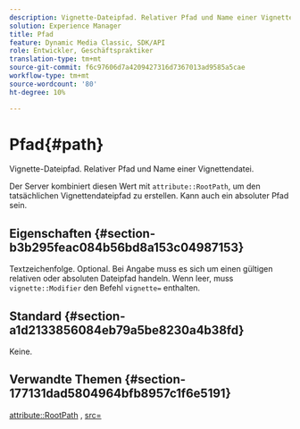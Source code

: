 ```yaml
---
description: Vignette-Dateipfad. Relativer Pfad und Name einer Vignettendatei.
solution: Experience Manager
title: Pfad
feature: Dynamic Media Classic, SDK/API
role: Entwickler, Geschäftspraktiker
translation-type: tm+mt
source-git-commit: f6c97606d7a4209427316d7367013ad9585a5cae
workflow-type: tm+mt
source-wordcount: '80'
ht-degree: 10%

---
```



# Pfad{#path}

Vignette-Dateipfad. Relativer Pfad und Name einer Vignettendatei.

Der Server kombiniert diesen Wert mit `attribute::RootPath`, um den tatsächlichen Vignettendateipfad zu erstellen. Kann auch ein absoluter Pfad sein.

## Eigenschaften {#section-b3b295feac084b56bd8a153c04987153}

Textzeichenfolge. Optional. Bei Angabe muss es sich um einen gültigen relativen oder absoluten Dateipfad handeln. Wenn leer, muss `vignette::Modifier` den Befehl `vignette=` enthalten.

## Standard {#section-a1d2133856084eb79a5be8230a4b38fd}

Keine.

## Verwandte Themen {#section-177131dad5804964bfb8957c1f6e5191}

[attribute::RootPath](../../../../../ir-api/material-cat/image-rendering-api-ref/c-ir-material-catalog/c-ir-attributes-reference/r-ir-rootpath.md#reference-a4d7c96b62e14fcbad1740c702f160f3) ,  [src=](../../../../../ir-api/http-protocol/image-rendering-api-ref/c-ir-http-protocol-ref/c-ir-http-protocol-command-reference/r-ir-src.md#reference-62c98abad22149d68d405ed6aaff8272)
